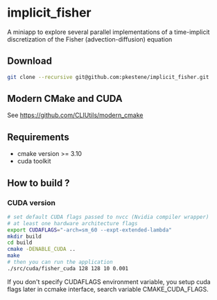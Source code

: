 # implicit_fisher
A miniapp to explore several parallel implementations of a time-implicit discretization of the Fisher (advection-diffusion) equation

## Download

```bash
git clone --recursive git@github.com:pkestene/implicit_fisher.git
```

## Modern CMake and CUDA

See https://github.com/CLIUtils/modern_cmake

## Requirements

- cmake version >= 3.10
- cuda toolkit

## How to build ?

### CUDA version

```bash
# set default CUDA flags passed to nvcc (Nvidia compiler wrapper)
# at least one hardware architecture flags
export CUDAFLAGS="-arch=sm_60 --expt-extended-lambda"
mkdir build
cd build
cmake -DENABLE_CUDA ..
make
# then you can run the application
./src/cuda/fisher_cuda 128 128 10 0.001
```

If you don't specify CUDAFLAGS environment variable, you setup cuda flags later in ccmake interface, search variable CMAKE_CUDA_FLAGS.

